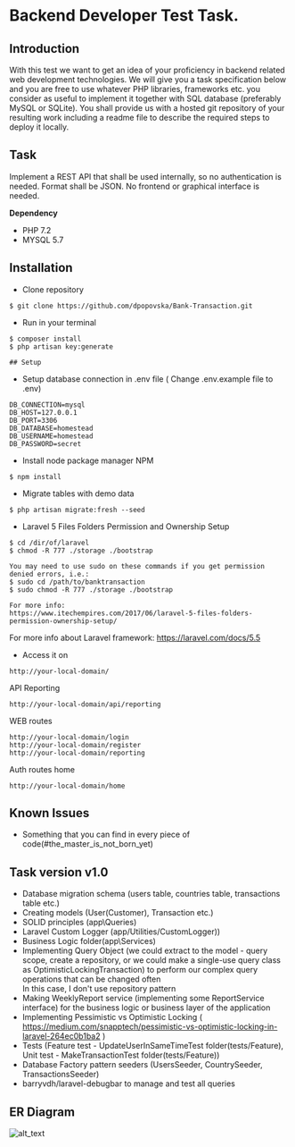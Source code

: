 # Backend Developer Test Task.

## Introduction
With this test we want to get an idea of your proficiency in backend related web development
technologies. We will give you a task specification below and you are free to use whatever PHP
libraries, frameworks etc. you consider as useful to implement it together with SQL database
(preferably MySQL or SQLite).
You shall provide us with a hosted git repository of your resulting work including a readme file to
describe the required steps to deploy it locally.

## Task
Implement a REST API that shall be used internally, so no authentication is needed. Format shall be JSON. No front­end or graphical interface is needed.

**Dependency** <br>
- PHP 7.2
- MYSQL 5.7

## Installation
- Clone repository
```
$ git clone https://github.com/dpopovska/Bank-Transaction.git
```
- Run in your terminal
```
$ composer install
$ php artisan key:generate

## Setup
```
- Setup database connection in .env file ( Change .env.example file to .env)
```
DB_CONNECTION=mysql
DB_HOST=127.0.0.1
DB_PORT=3306
DB_DATABASE=homestead
DB_USERNAME=homestead
DB_PASSWORD=secret
```

- Install node package manager NPM
```
$ npm install
```
- Migrate tables with demo data
```
$ php artisan migrate:fresh --seed
```

- Laravel 5 Files Folders Permission and Ownership Setup
```
$ cd /dir/of/laravel
$ chmod -R 777 ./storage ./bootstrap

You may need to use sudo on these commands if you get permission denied errors, i.e.:
$ sudo cd /path/to/banktransaction
$ sudo chmod -R 777 ./storage ./bootstrap

For more info:
https://www.itechempires.com/2017/06/laravel-5-files-folders-permission-ownership-setup/
```
For more info about Laravel framework:
https://laravel.com/docs/5.5

- Access it on
```
http://your-local-domain/
```
API Reporting
``` 
http://your-local-domain/api/reporting
```
WEB routes
``` 
http://your-local-domain/login
http://your-local-domain/register
http://your-local-domain/reporting
```
Auth routes home
``` 
http://your-local-domain/home
```
## Known Issues
- Something that you can find in every piece of code(#the_master_is_not_born_yet)

## Task version v1.0
- Database migration schema (users table, countries table, transactions table etc.)
- Creating models (User(Customer), Transaction etc.)
- SOLID principles (app\Queries\)
- Laravel Custom Logger (app/Utilities/CustomLogger)) 
- Business Logic folder(app\Services\)
- Implementing Query Object (we could extract to the model - query scope, create a repository, or we could make a single-use query class as OptimisticLockingTransaction) to perform our complex query operations that can be changed often
<img src="https://bosnadev.com/wp-content/uploads/2015/03/repository_pattern.png" alt="">  <br> 
In this case, I don't use repository pattern
- Making WeeklyReport service (implementing some ReportService interface) for the business logic or business layer of the application
- Implementing Pessimistic vs Optimistic Locking ( https://medium.com/snapptech/pessimistic-vs-optimistic-locking-in-laravel-264ec0b1ba2 )
- Tests (Feature test - UpdateUserInSameTimeTest folder(tests/Feature), Unit test - MakeTransactionTest folder(tests/Feature))
- Database Factory pattern seeders (UsersSeeder, CountrySeeder, TransactionsSeeder)
- barryvdh/laravel-debugbar to manage and test all queries


## ER Diagram
![alt_text](https://i.imgur.com/Art7bVn.png "ERD")
 
